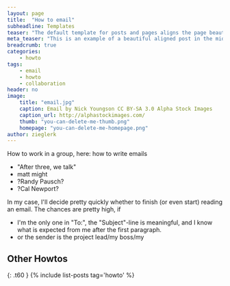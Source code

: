 ```yaml
---
layout: page
title:  "How to email"
subheadline: Templates
teaser: "The default template for posts and pages aligns the page beautifully in the middle. <strong>But</strong> you can customize posts/pages easily via switches in the front matter to <em>get a sidebar</em> and/or to <em>turn off meta-information</em> at the end of the page like categories, tags and dates."
meta_teaser: "This is an example of a beautiful aligned post in the middle. There is no sidebar to distract the reader. The difference to the Page-Template is, that you find meta-information at the bottom of the post."
breadcrumb: true
categories:
    - howto
tags:
    - email
    - howto
    - collaboration
header: no
image:
    title: "email.jpg"
    caption: Email by Nick Youngson CC BY-SA 3.0 Alpha Stock Images
    caption_url: http://alphastockimages.com/
    thumb: "you-can-delete-me-thumb.png"
    homepage: "you-can-delete-me-homepage.png"
author: zieglerk
---
```


How to work in a group, here: how to write emails

- "After three, we talk"
- matt might
- ?Randy Pausch?
- ?Cal Newport?

In my case, I'll decide pretty quickly whether to finish (or even
start) reading an email. The chances are pretty high, if
- I'm the only one in "To:", the "Subject"-line is meaningful, and I
  know what is expected from me after the first paragraph.
- or the sender is the project lead/my boss/my


## Other Howtos

{: .t60 }
{% include list-posts tag='howto' %}
